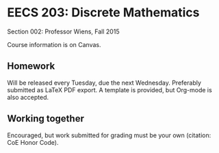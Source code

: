 # EECS 203: Discrete Mathematics

Section 002: Professor Wiens, Fall 2015

Course information is on Canvas.

## Homework

Will be released every Tuesday, due the next Wednesday. Preferably submitted as
LaTeX PDF export. A template is provided, but Org-mode is also accepted.

## Working together

Encouraged, but work submitted for grading must be your own (citation: CoE
Honor Code).
